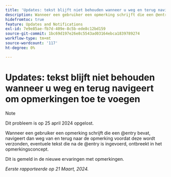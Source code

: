 ```yaml
---
title: 'Updates: tekst blijft niet behouden wanneer u weg en terug navigeert naar opmerking'
description: Wanneer een gebruiker een opmerking schrijft die een @entry bevat, navigeert dan weg van en terug naar de opmerking voordat deze wordt verzonden, eventuele tekst die na de @entry is ingevoerd, ontbreekt in het opmerkingsconcept.
hidefromtoc: true
feature: Updates and Notifications
exl-id: 7e9e85ae-fb7d-409e-8c5b-ede8c12bd159
source-git-commit: 1bc69d197e26e8c5543ad03164ebca1839789274
workflow-type: tm+mt
source-wordcount: '117'
ht-degree: 0%

---
```


# Updates: tekst blijft niet behouden wanneer u weg en terug navigeert om opmerkingen toe te voegen

>[!NOTE]
>
>Dit probleem is op 25 april 2024 opgelost.

Wanneer een gebruiker een opmerking schrijft die een @entry bevat, navigeert dan weg van en terug naar de opmerking voordat deze wordt verzonden, eventuele tekst die na de @entry is ingevoerd, ontbreekt in het opmerkingsconcept.

Dit is gemeld in de nieuwe ervaringen met opmerkingen.

_Eerste rapporteerde op 21 Maart, 2024._
